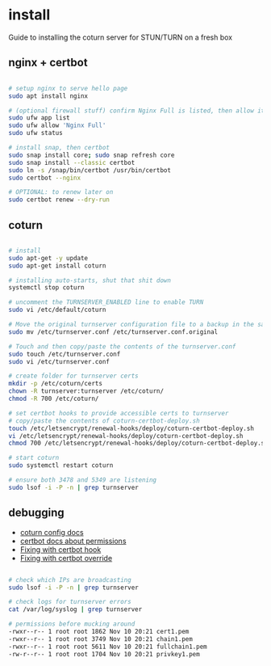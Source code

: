 # install

Guide to installing the coturn server for STUN/TURN on a fresh box

## nginx + certbot

```bash

# setup nginx to serve hello page
sudo apt install nginx

# (optional firewall stuff) confirm Nginx Full is listed, then allow it
sudo ufw app list
sudo ufw allow 'Nginx Full'
sudo ufw status

# install snap, then certbot
sudo snap install core; sudo snap refresh core
sudo snap install --classic certbot
sudo ln -s /snap/bin/certbot /usr/bin/certbot
sudo certbot --nginx

# OPTIONAL: to renew later on
sudo certbot renew --dry-run

```

## coturn

```bash

# install
sudo apt-get -y update
sudo apt-get install coturn

# installing auto-starts, shut that shit down
systemctl stop coturn

# uncomment the TURNSERVER_ENABLED line to enable TURN
sudo vi /etc/default/coturn

# Move the original turnserver configuration file to a backup in the same directory
sudo mv /etc/turnserver.conf /etc/turnserver.conf.original

# Touch and then copy/paste the contents of the turnserver.conf
sudo touch /etc/turnserver.conf
sudo vi /etc/turnserver.conf

# create folder for turnserver certs
mkdir -p /etc/coturn/certs
chown -R turnserver:turnserver /etc/coturn/
chmod -R 700 /etc/coturn/

# set certbot hooks to provide accessible certs to turnserver
# copy/paste the contents of coturn-certbot-deploy.sh
touch /etc/letsencrypt/renewal-hooks/deploy/coturn-certbot-deploy.sh
vi /etc/letsencrypt/renewal-hooks/deploy/coturn-certbot-deploy.sh
chmod 700 /etc/letsencrypt/renewal-hooks/deploy/coturn-certbot-deploy.sh

# start coturn
sudo systemctl restart coturn

# ensure both 3478 and 5349 are listening
sudo lsof -i -P -n | grep turnserver

```

## debugging

- [coturn config docs](https://github.com/coturn/coturn/blob/master/examples/etc/turnserver.conf)
- [certbot docs about permissions](https://eff-certbot.readthedocs.io/en/stable/using.html#where-are-my-certificates)
- [Fixing with certbot hook](https://serverfault.com/a/984575)
- [Fixing with certbot override](https://community.jitsi.org/t/tip-coturn-certbot-issue-on-debian-buster/68822)

```bash

# check which IPs are broadcasting
sudo lsof -i -P -n | grep turnserver

# check logs for turnserver errors
cat /var/log/syslog | grep turnserver

# permissions before mucking around
-rwxr--r-- 1 root root 1862 Nov 10 20:21 cert1.pem
-rwxr--r-- 1 root root 3749 Nov 10 20:21 chain1.pem
-rwxr--r-- 1 root root 5611 Nov 10 20:21 fullchain1.pem
-rw-r--r-- 1 root root 1704 Nov 10 20:21 privkey1.pem

```
